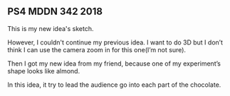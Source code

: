 ## PS4 MDDN 342 2018

This is my new idea's sketch.

However, I couldn't continue my previous idea. I want to do 3D but I don’t think I can use the camera zoom in for this one(I’m not sure). 

Then I got my new idea from my friend, because one of my experiment’s shape looks like almond. 

In this idea, it try to lead the audience go into each part of the chocolate.